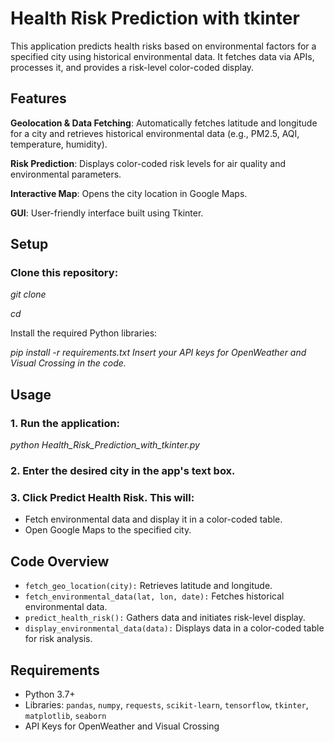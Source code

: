 # Health Risk Prediction with tkinter

This application predicts health risks based on environmental factors for a specified city using historical environmental data. It fetches data via APIs, processes it, and provides a risk-level color-coded display.

## Features

**Geolocation & Data Fetching**: Automatically fetches latitude and longitude for a city and retrieves historical environmental data (e.g., PM2.5, AQI, temperature, humidity).

**Risk Prediction**: Displays color-coded risk levels for air quality and environmental parameters.

**Interactive Map**: Opens the city location in Google Maps.

**GUI**: User-friendly interface built using Tkinter.

## Setup

### Clone this repository:

_git clone <repository-url>_

_cd <repository-directory>_

Install the required Python libraries:

_pip install -r requirements.txt_
_Insert your API keys for OpenWeather and Visual Crossing in the code._

## Usage
### 1. Run the application:

_python Health_Risk_Prediction_with_tkinter.py_

### 2. Enter the desired city in the app's text box.


### 3. Click Predict Health Risk. This will:

  + Fetch environmental data and display it in a color-coded table.
  + Open Google Maps to the specified city.

## Code Overview
+ `fetch_geo_location(city):` Retrieves latitude and longitude.
+ `fetch_environmental_data(lat, lon, date):` Fetches historical environmental data.
+ `predict_health_risk():` Gathers data and initiates risk-level display.
+ `display_environmental_data(data):` Displays data in a color-coded table for risk analysis.

## Requirements
+ Python 3.7+
+ Libraries: `pandas`, `numpy`, `requests`, `scikit-learn`, `tensorflow`, `tkinter`, `matplotlib`, `seaborn`
+ API Keys for OpenWeather and Visual Crossing
